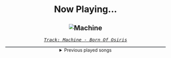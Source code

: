 <div align="center"> 
<h1>Now Playing...</h1>

![Machine](https://i.scdn.co/image/ab67616d00001e024d3b8a7bb094d3eb76b2de4b)
--
_<samp><a href="https://open.spotify.com/track/7sxiG6BuAb28nh3qGmbz7L">Track: Machine - Born Of Osiris</a></samp>_

<div style="border: 1px #4B5054 solid"></div>
<details>
  <summary>
    Previous played songs
  </summary>
  <table>
    <thead>
      <tr>
        <th>
          Artist
        </th>
        <th>
          Song
        </th>
        <th>
          Link
        </th>
      </tr>
    </thead>
    <tbody>
      <tr><td>Born Of Osiris</td><td>Machine</td><td><a href="https://open.spotify.com/track/7sxiG6BuAb28nh3qGmbz7L">https://open.spotify.com/track/7sxiG6BuAb28nh3qGmbz7L</a></td></tr><tr><td>Memphis May Fire</td><td>Your Turn</td><td><a href="https://open.spotify.com/track/505msJKoWzFTOua6Gdx0hl">https://open.spotify.com/track/505msJKoWzFTOua6Gdx0hl</a></td></tr><tr><td>Memphis May Fire</td><td>Your Turn</td><td><a href="https://open.spotify.com/track/505msJKoWzFTOua6Gdx0hl">https://open.spotify.com/track/505msJKoWzFTOua6Gdx0hl</a></td></tr><tr><td>Orbit Culture</td><td>Vultures of North</td><td><a href="https://open.spotify.com/track/7EtQ5CqjSRgItuTYXeEtc9">https://open.spotify.com/track/7EtQ5CqjSRgItuTYXeEtc9</a></td></tr><tr><td>Celldweller</td><td>The Seven Sisters</td><td><a href="https://open.spotify.com/track/4T7HPDVAMSApzty1v5Ks12">https://open.spotify.com/track/4T7HPDVAMSApzty1v5Ks12</a></td></tr><tr><td>Awake the Dreamer</td><td>Alone</td><td><a href="https://open.spotify.com/track/16DXW7yFac4ooTafH0osLY">https://open.spotify.com/track/16DXW7yFac4ooTafH0osLY</a></td></tr><tr><td>VRSTY</td><td>Finesse (feat. Notions)</td><td><a href="https://open.spotify.com/track/7f3xb4YgogMghXoKhGLrsY">https://open.spotify.com/track/7f3xb4YgogMghXoKhGLrsY</a></td></tr><tr><td>Evans Blue</td><td>Erase My Scars</td><td><a href="https://open.spotify.com/track/6njppEOeoUxbEx1BAXsF8p">https://open.spotify.com/track/6njppEOeoUxbEx1BAXsF8p</a></td></tr><tr><td>Tauren Wells</td><td>Love Is Action</td><td><a href="https://open.spotify.com/track/6Q9eL9GwjTGK2SAw3rvwII">https://open.spotify.com/track/6Q9eL9GwjTGK2SAw3rvwII</a></td></tr><tr><td>Thousand Foot Krutch</td><td>Welcome To The Masquerade</td><td><a href="https://open.spotify.com/track/4bLL0KRNQyOr5beIjqTtZ0">https://open.spotify.com/track/4bLL0KRNQyOr5beIjqTtZ0</a></td></tr><tr><td>Essenger</td><td>Tenebrous</td><td><a href="https://open.spotify.com/track/2gM0FjosryXSO7ICCk54ID">https://open.spotify.com/track/2gM0FjosryXSO7ICCk54ID</a></td></tr><tr><td>Nightwish</td><td>Wish I Had an Angel</td><td><a href="https://open.spotify.com/track/6IKk2Z7LO59UDnVEw8JCBj">https://open.spotify.com/track/6IKk2Z7LO59UDnVEw8JCBj</a></td></tr><tr><td>Citizen Soldier</td><td>Hallelujah (I'm Not Dead)</td><td><a href="https://open.spotify.com/track/0MmzXf9Q9EgETTBPXwf7ZL">https://open.spotify.com/track/0MmzXf9Q9EgETTBPXwf7ZL</a></td></tr><tr><td>Orbit Culture</td><td>Carvings</td><td><a href="https://open.spotify.com/track/4Xp2GHcd1cMjIEgx7cshNT">https://open.spotify.com/track/4Xp2GHcd1cMjIEgx7cshNT</a></td></tr><tr><td>Evanescence</td><td>Bring Me To Life</td><td><a href="https://open.spotify.com/track/0COqiPhxzoWICwFCS4eZcp">https://open.spotify.com/track/0COqiPhxzoWICwFCS4eZcp</a></td></tr><tr><td>Fabvl</td><td>On My Own</td><td><a href="https://open.spotify.com/track/6cnaaAlhSXK7fOWLMSVjIc">https://open.spotify.com/track/6cnaaAlhSXK7fOWLMSVjIc</a></td></tr><tr><td>Void Chapter</td><td>Phobia</td><td><a href="https://open.spotify.com/track/7xjX88K4f6veA1u2ro7NVJ">https://open.spotify.com/track/7xjX88K4f6veA1u2ro7NVJ</a></td></tr><tr><td>Self Deception</td><td>Stockholm Hearts</td><td><a href="https://open.spotify.com/track/0DY9TA3bChHVN7DdX7pERC">https://open.spotify.com/track/0DY9TA3bChHVN7DdX7pERC</a></td></tr><tr><td>Bad Omens</td><td>THE DEATH OF PEACE OF MIND</td><td><a href="https://open.spotify.com/track/05geuo2zMsNY297bBLr7zp">https://open.spotify.com/track/05geuo2zMsNY297bBLr7zp</a></td></tr><tr><td>Hollywood Undead</td><td>Time Bomb</td><td><a href="https://open.spotify.com/track/3tI114qzJyZYctfLPonBeG">https://open.spotify.com/track/3tI114qzJyZYctfLPonBeG</a></td></tr>
    </tbody>
  </table>
</details>

</div>
